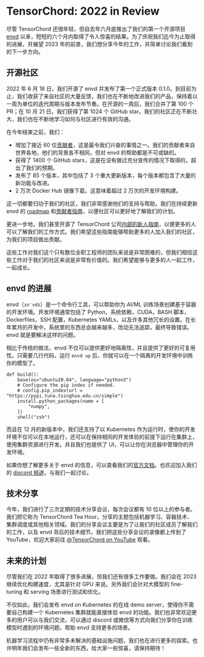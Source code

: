 # TensorChord: 2022 in Review

尽管 TensorChord 还很年轻，但自去年六月底推出了我们的第一个开源项目 [envd](https://github.com/tensorchord/envd) 以来，短短的六个月内取得了令人惊喜的结果。为了庆祝我们迄今为止取得的进展，并展望 2023 年的前景，我们想分享今年的工作，并简单讨论我们看到的下一步方向。

## 开源社区

2022 年 6 月 18 日，我们开源了 envd 并发布了第一个正式版本 0.1.0。到目前为止，我们收获了来自社区的大量反馈，我们也在不断地改进我们的产品，保持着以一周为单位的迭代周期与版本发布节奏。在开源的一周后，我们合并了第 100 个 PR；在 10 月 21 日，我们获得了第 1024 个 GitHub star。我们的社区正在不断壮大，我们也在不断地学习如何与社区进行有效的沟通。

在今年结束之前，我们：

- 增加了接近 60 位[贡献者](https://github.com/tensorchord/envd#contributors-)，这是最令我们兴奋的事情之一。我们的贡献者来自世界各地，他们的背景各不相同，但对 envd 的帮助都是不可或缺的。
- 获得了 1400 个 GitHub stars，这是在没有做过充分宣传的情况下取得的，超出了我们的预期。
- 发布了 85 个版本，其中包括了 3 个重大更新版本，每个版本都包含了大量的新功能与改进。
- 2 万次 Docker Hub 镜像下载，这意味着超过 2 万次的开发环境构建。

这一切都要归功于我们的社区，我们非常感谢他们的支持与帮助。我们在持续更新 envd 的 [roadmap](https://zh.envd.tensorchord.ai/community/roadmap.html) 和[贡献者指南](https://zh.envd.tensorchord.ai/community/contributing.html)，以便社区可以更好地了解我们的计划。

更进一步地，我们甚至开源了 TensorChord 公司[内部的新人指南](https://internals.tensorchord.ai/)，以便更多的人可以了解我们的工作方式。我们希望这些指南能够帮助更多的人加入我们的社区，为我们的项目做出贡献。

这些工作对我们这个只有数位全职工程师的团队来说是非常困难的，但我们相信这些工作对于我们的社区来说是非常有价值的。我们希望能够与更多的人一起工作，一起成长。

## envd 的进展

envd（`ɪnˈvdɪ`）是一个命令行工具，可以帮助你为 AI/ML 训练场景创建基于容器的开发环境。开发环境通常包括了 Python，系统依赖，CUDA，BASH 脚本，Dockerfiles，SSH 配置，Kubernetes YAMLs，以及许多其他冗长的设置。在长年累月的开发中，系统里的东西总会越来越多，改动无法追踪，最终导致错误。envd 就是要解决这样的问题。

相比于传统的做法，envd 不仅可以提供更好地隔离性，并且提供了更好的可复用性。只需要几行代码，运行 `envd up` 后，你就可以在一个隔离的开发环境中训练你的模型了。

```
def build():
    base(os="ubuntu20.04", language="python3")
    # Configure the pip index if needed.
    # config.pip_index(url = "https://pypi.tuna.tsinghua.edu.cn/simple")
    install.python_packages(name = [
        "numpy",
    ])
    shell("zsh")
```

而且在 12 月的新版本中，我们还支持了以 Kubernetes 作为运行时，使你的开发环境不仅可以在本地运行，还可以在保持相同的开发体验的前提下运行在集群上，使用集群资源进行开发。并且我们也提供了 UI，可以让你在浏览器中管理你的开发环境。

如果你想了解更多关于 envd 的信息，可以查看我们的[官方文档](https://zh.envd.tensorchord.ai/)。也欢迎加入我们的 [discord 频道](https://discord.gg/KqswhpVgdU)，与我们一起讨论。

## 技术分享

今年，我们进行了三次定期的技术分享会议，每次会议都有 10 位以上的参与者。我们把它称为 TensorChord Tea Hour，分享的主题包括机器学习、容器技术、集群调度或其他相关领域。我们的分享会议主要是为了让我们的社区成员了解我们的工作，以及 envd 背后的技术细节。我们把这些分享会议的录像都上传到了 YouTube，欢迎大家前往 [@TensorChord on YouTube](https://www.youtube.com/watch?v=ELpl6Dax3Gk&list=PLx6yo2iJc6nZuy6qC-QEXALvK_5Jout7-&ab_channel=TensorChord) 观看。

## 未来的计划

尽管我们在 2022 年取得了很多进展，但我们还有很多工作要做。我们会在 2023 继续优化构建速度，尤其是针对 GPU 来说。另外我们会针对大模型的 fine-tuning 和 serving 场景进行测试和优化。

不仅如此，我们会发布 envd on Kubernetes 的在线 demo server，使得你不需要自己构建一个 Kubernetes 集群就能直接体验 envd 的功能。我们也非常欢迎更多的用户可以与我们交流，可以通过 discord 或微信等方式向我们分享你在训练模型时遇到的环境问题，帮助 envd 支持更多的场景。

机器学习流程中仍有非常多未解决的基础设施问题，我们也在进行更多的探索。也许明年我们会发布一些全新的东西，给大家一些惊喜，请保持期待！